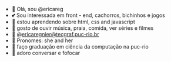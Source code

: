- 🌺 Olá, sou @ericareg
- 💕 Sou interessada em front - end, cachorros, bichinhos e jogos
- 🌸 estou aprendendo sobre html, css and javascript
- 🐚 gosto de ouvir música, praia, comida, ver séries e filmes
- 🦋 @ericaregnier@tecgraf.puc-rio.br
- 🦔 Pronomes: she and her
- 🦕 faço graduação em ciência da computação na puc-rio
- 🐸 adoro conversar e fofocar
  

<!---
ericareg/ericareg is a ✨ special ✨ repository because its `README.md` (this file) appears on your GitHub profile.
You can click the Preview link to take a look at your changes.
--->
